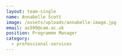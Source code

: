 ```yaml
---
layout: team-single
name: Annabelle Scott
image: /assets/uploads/annabelle-image.jpg
email: as599@cam.ac.uk
position: Programme Manager
category:
  - professional-services
---
```

